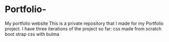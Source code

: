 # Portfolio-
My portfolio website 
This is a private repository that I made for my Portfolio project.
I have three iterations of the project so far:
  css made from scratch
  boot strap
  css with bulma
  
